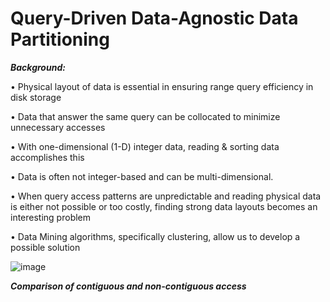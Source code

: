 # Query-Driven Data-Agnostic Data Partitioning

***Background:***

• Physical layout of data is essential in ensuring range query efficiency in disk storage

• Data that answer the same query can be collocated to minimize unnecessary accesses

• With one-dimensional (1-D) integer data, reading & sorting data accomplishes this

• Data is often not integer-based and can be multi-dimensional.

• When query access patterns are unpredictable and reading physical data is either not possible or too costly, finding strong data layouts becomes an interesting problem

• Data Mining algorithms, specifically clustering, allow us to develop a possible solution

![image](https://user-images.githubusercontent.com/30887959/62838161-696fde00-bc2d-11e9-97e2-32bd8cfcf1fe.png)

***Comparison of contiguous and non-contiguous access***
